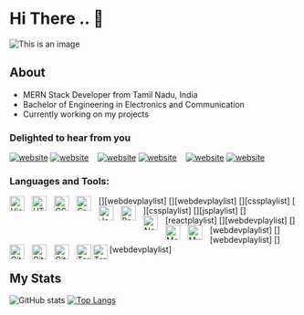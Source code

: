 # Hi There .. 👋

![This is an image](https://lh3.googleusercontent.com/5tCbcqcsWv2v_jCkrkte8Ly79M5P97syLt4QuJeOv0gCq5TkA0rfS6kNp6O2dtXisC77fNNOMK_koI8gC_3xQVuUsiATUGz2b5-zCIo0qrwiRdVk2hXwGUwa2Gy93Svuz4lFO9Gpb5jbfc_YcUydQmK8GoiU75hA-ZUgxrbXZ1e6dK_Ld1Nc6Ix9iaDLuFnegCUeSuVUQCvxaHloeIeZk9Zv1GbcyVj2qKSvmnoLY1qxehA5fbHWsTIfeiYnrEQlNpFMns2q0jwXNCS6ei8Sz57WfklOlUYGeuo5Ahnp3f37G_-nr7DQrxiyg6UvshBSrUnjC-FJUZ9Q0ZEU8DZdapYA0_wBwOcaGRjJ1JD1AIPx2_lCf92KePS5-MYof4DhaY5Jt2aOxYJQleH7uBwVv66Xl2Pn42um5s2C27crekBfFtkPK3GdpZLNKlLoBhNuTRWrHmw0FMYy24ksv4r2eMQe_46IDDySJBfHTRXFpgYgRme0uJtEvdWrKTG440clMp8A9A9Vr9LqngfcNcpRIqdXEal5q49KfywJYlaXFzn-ndzaLMekxpkf4Hcm2YLodM114yumtAMoEEjIUCmUlYxMqPxbeebI6bgRFoKx9ITb9lIROs-Je5VsS0egeOPrd3gW1wctp94ED9jSB7Niu2Ge0hPNV1Kfz7aL7V68LmB6_2elWY75n6HJWkkYDC6-L0cv-kYTwjBE7v3pX9lu4pE=w1920-h665-no?authuser=0)
## About
- MERN Stack Developer from Tamil Nadu, India
- Bachelor of Engineering in Electronics and Communication
- Currently working on my projects

### Delighted to hear from you

[![website](./img/globe-light.svg)](https://mrajkumar-portfolio.netlify.app/#gh-light-mode-only)
[![website](./img/globe-dark.svg)](https://mrajkumar-portfolio.netlify.app/#gh-dark-mode-only)
&nbsp;&nbsp;
[![website](./img/twitter-light.svg)](https://twitter.com/RajkumarM688#gh-light-mode-only)
[![website](./img/twitter-dark.svg)](https://twitter.com/RajkumarM688#gh-dark-mode-only)
&nbsp;&nbsp;
[![website](./img/linkedin-light.svg)](https://linkedin.com/in/rajm688#gh-light-mode-only)
[![website](./img/linkedin-dark.svg)](https://linkedin.com/in/rajm688#gh-dark-mode-only)
&nbsp;&nbsp;
### Languages and Tools:

[<img align="left" alt="Visual Studio Code" width="26px" src="https://cdn.jsdelivr.net/gh/devicons/devicon/icons/vscode/vscode-original.svg" style="padding-right:10px;" />][webdevplaylist]
[<img align="left" alt="HTML5" width="26px" src="https://cdn.jsdelivr.net/gh/devicons/devicon/icons/html5/html5-original.svg" style="padding-right:10px;" />][webdevplaylist]
[<img align="left" alt="CSS3" width="26px" src="https://cdn.jsdelivr.net/gh/devicons/devicon/icons/css3/css3-original.svg" style="padding-right:10px;" />][cssplaylist]
[<img align="left" alt="Sass" width="26px" src="https://cdn.jsdelivr.net/gh/devicons/devicon/icons/sass/sass-original.svg" style="padding-right:10px;" />][cssplaylist]
[<img align="left" alt="JavaScript" width="26px" src="https://cdn.jsdelivr.net/gh/devicons/devicon/icons/javascript/javascript-original.svg" style="padding-right:10px;" />][jsplaylist]
[<img align="left" alt="React" width="26px" src="https://cdn.jsdelivr.net/gh/devicons/devicon/icons/react/react-original.svg" style="padding-right:10px;" />][reactplaylist]
[<img align="left" alt="Node.js" width="26px" src="https://cdn.jsdelivr.net/gh/devicons/devicon/icons/nodejs/nodejs-original.svg" style="padding-right:10px;" />][webdevplaylist]
[<img align="left" alt="MongoDB" width="26px" src="https://cdn.jsdelivr.net/gh/devicons/devicon/icons/mongodb/mongodb-original.svg" style="padding-right:10px;" />][webdevplaylist]
[<img align="left" alt="MySQL" width="26px" src="https://cdn.jsdelivr.net/gh/devicons/devicon/icons/mysql/mysql-original.svg" style="padding-right:10px;" />][webdevplaylist]
[<img align="left" alt="Git" width="26px" src="https://cdn.jsdelivr.net/gh/devicons/devicon/icons/git/git-original.svg" style="padding-right:10px;" />][webdevplaylist]
[<img align="left" alt="GitHub" width="26px" src="https://user-images.githubusercontent.com/3369400/139447912-e0f43f33-6d9f-45f8-be46-2df5bbc91289.png" style="padding-right:10px;" />](https://www.youtube.com/playlist?list=PLkwxH9e_vrAJ0WbEsFA9W3I1W-g_BTsbt#gh-dark-mode-only)
[<img align="left" alt="GitHub" width="26px" src="https://user-images.githubusercontent.com/3369400/139448065-39a229ba-4b06-434b-bc67-616e2ed80c8f.png" style="padding-right:10px;" />](https://www.youtube.com/playlist?list=PLkwxH9e_vrAJ0WbEsFA9W3I1W-g_BTsbt#gh-light-mode-only)
[<img align="left" alt="Terminal" width="26px" src="./img/terminal-light.svg" />](https://www.youtube.com/playlist?list=PLkwxH9e_vrAJ0WbEsFA9W3I1W-g_BTsbt#gh-light-mode-only)
[<img align="left" alt="Terminal" width="26px" src="./img/terminal-dark.svg" />](https://www.youtube.com/playlist?list=PLkwxH9e_vrAJ0WbEsFA9W3I1W-g_BTsbt#gh-dark-mode-only)
## My Stats
![GitHub stats](https://github-readme-stats.vercel.app/api?username=rajm688&show_icons=true&theme=radical)
[![Top Langs](https://github-readme-stats.vercel.app/api/top-langs/?username=anuraghazra&layout=compact&theme=radical)](https://github.com/anuraghazra/github-readme-stats)
